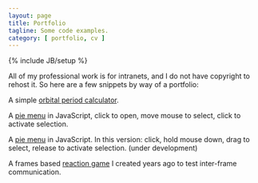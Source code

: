 ```yaml
---
layout: page
title: Portfolio
tagline: Some code examples.
category: [ portfolio, cv ]
---
```

{% include JB/setup %}

All of my professional work is for intranets, and I do not have copyright to rehost it. So here are a few snippets by way of a portfolio:

A simple [orbital period calculator](deltapavonis.html).

A [pie menu](piemenu/piemenu_click.html) in JavaScript, click to open, move mouse to select, click to activate selection.

A [pie menu](piemenu/piemenu_move.html) in JavaScript. In this version: click, hold mouse down, drag to select, release to activate selection. (under development)

A frames based [reaction game](reactiongame/index.html) I created years ago to test inter-frame communication.
